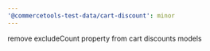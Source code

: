 ```yaml
---
'@commercetools-test-data/cart-discount': minor
---
```


remove excludeCount property from cart discounts models

